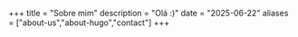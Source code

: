 +++
title = "Sobre mim"
description = "Olá :)"
date = "2025-06-22"
aliases = ["about-us","about-hugo","contact"]
+++